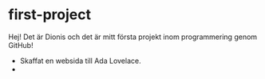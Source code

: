 # first-project

Hej! Det är Dionis och det är mitt första projekt inom programmering genom GitHub!

- Skaffat en websida till Ada Lovelace.
- 

